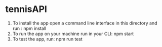 # tennisAPI

1. To install the app 
    open a command line interface in this directory and run : 
        npm install
2. To run the app on your machine run in your CLI: 
    npm start
3. To test the app, run: 
    npm run test